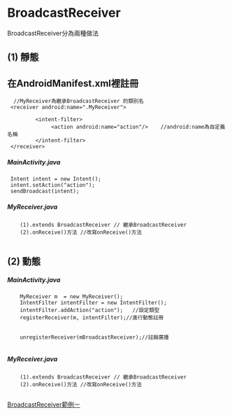 # BroadcastReceiver

BroadcastReceiver分為兩種做法

## (1) 靜態

## 在AndroidManifest.xml裡註冊
```
  //MyReceiver為繼承BroadcastReceiver 的類別名
 <receiver android:name=".MyReceiver">

         <intent-filter>
              <action android:name="action"/>    //android:name為自定義名稱
         </intent-filter>
 </receiver>
```



##### MainActivity.java
```
 Intent intent = new Intent();
 intent.setAction("action");
 sendBroadcast(intent); 
```



##### MyReceiver.java
```
    (1).extends BroadcastReceiver // 繼承BroadcastReceiver
    (2).onReceive()方法 //改寫onReceive()方法
 
```

## (2) 動態


##### MainActivity.java
```
    MyReceiver m  = new MyReceiver();
    IntentFilter intentFilter = new IntentFilter();
    intentFilter.addAction("action");   //設定類型
    registerReceiver(m, intentFilter);//進行動態註冊


    unregisterReceiver(mBroadcastReceiver);//註銷廣播


```

##### MyReceiver.java
```
    (1).extends BroadcastReceiver // 繼承BroadcastReceiver
    (2).onReceive()方法 //改寫onReceive()方法
 
```


[BroadcastReceiver範例ㄧ](https://github.com/s5016335/android/tree/master/example/Receiver)


